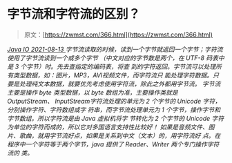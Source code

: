 <!--yml
category: 未分类
date: 0001-01-01 00:00:00
--->

# 字节流和字符流的区别？

> 原文：[https://zwmst.com/366.html](https://zwmst.com/366.html)

   [ *Java IO* ](https://zwmst.com/java-io)*[ <time datetime="2021-08-13T08:28:15+08:00"> 2021-08-13 </time> ](https://zwmst.com/366.html)  字节流读取的时候，读到一个字节就返回一个字节；字符流使用了字节流读到一个或多个字节 （中文对应的字节数是两个，在 UTF-8 码表中是 3 个字节）时。先去查指定的编码表，将查 到的字符返回。字节流可以处理所有类型数据，如：图片，MP3，AVI视频文件，而字符流只 能处理字符数据。只要是处理纯文本数据，就要优先考虑使用字符流，除此之外都用字节流。 字节流主要是操作 byte 类型数据，以 byte 数组为准，主要操作类就是 OutputStream、 InputStream字符流处理的单元为 2 个字节的 Unicode 字符，分别操作字符、字符数组或字 符串，而字节流处理单元为 1 个字节，操作字节和字节数组。所以字符流是由 Java 虚拟机将字 节转化为 2 个字节的 Unicode 字符为单位的字符而成的，所以它对多国语言支持性比较好！ 如果是音频文件、图片、歌曲，就用字节流好点，如果是关系到中文（文本）的，用字符流好 点。在程序中一个字符等于两个字节，java 提供了 Reader、Writer 两个专门操作字符流的 类。*